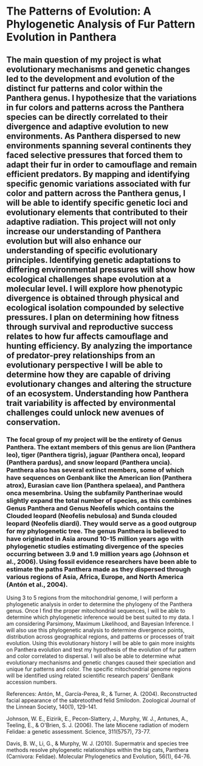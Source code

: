# The Patterns of Evolution: A Phylogenetic Analysis of Fur Pattern Evolution in Panthera

## The main question of my project is what evolutionary mechanisms and genetic changes led to the development and evolution of the distinct fur patterns and color within the Panthera genus. I hypothesize that the variations in fur colors and patterns across the Panthera species can be directly correlated to their divergence and adaptive evolution to new environments. As Panthera dispersed to new environments spanning several continents they faced selective pressures that forced them to adapt their fur in order to camouflage and remain efficient predators. By mapping and identifying specific genomic variations associated with fur color and pattern across the Panthera genus, I will be able to identify specific genetic loci and evolutionary elements that contributed to their adaptive radiation. This project will not only increase our understanding of Panthera evolution but will also enhance our understanding of specific evolutionary principles. Identifying genetic adaptations to differing environmental pressures will show how ecological challenges shape evolution at a molecular level. I will explore how phenotypic divergence is obtained through physical and ecological isolation compounded by selective pressures. I plan on determining how fitness through survival and reproductive success relates to how fur affects camouflage and hunting efficiency. By analyzing the importance of predator-prey relationships from an evolutionary perspective I will be able to determine how they are capable of driving evolutionary changes and altering the structure of an ecosystem. Understanding how Panthera trait variability is affected by environmental challenges could unlock new avenues of conservation. 


### The focal group of my project will be the entirety of Genus Panthera. The extant members of this genus are lion (Panthera leo), tiger (Panthera tigris), jaguar (Panthera onca), leopard (Panthera pardus), and snow leopard (Panthera uncia). Panthera also has several extinct members, some of which have sequences on Genbank like ​​the American lion (Panthera atrox), Eurasian cave lion (Panthera spelaea), and Panthera onca mesembrina. Using the subfamily Pantherinae would slightly expand the total number of species, as this combines Genus Panthera and Genus Neofelis which contains the Clouded leopard (Neofelis nebulosa) and Sunda clouded leopard (Neofelis diardi). They would serve as a good outgroup for my phylogenetic tree. The genus Panthera is believed to have originated in Asia around 10-15 million years ago with phylogenetic studies estimating divergence of the species occurring between 3.9 and 1.9 million years ago (Johnson et al., 2006). Using fossil evidence researchers have been able to estimate the paths Panthera made as they dispersed through various regions of Asia, Africa, Europe, and North America (Antón et al., 2004).

Using 3 to 5 regions from the mitochondrial genome, I will perform a phylogenetic analysis in order to determine the phylogeny of the Panthera genus. Once I find the proper mitochondrial sequences, I will be able to determine which phylogenetic inference would be best suited to my data. I am considering Parsimony, Maximum Likelihood, and Bayesian Inference. I will also use this phylogenetic analysis to determine divergence points, distribution across geographical regions, and patterns or processes of trait evolution. Using this evolutionary history I will be able to gain more insights on Panthera evolution and test my hypothesis of the evolution of fur pattern and color correlated to dispersal. I will also be able to determine what evolutionary mechanisms and genetic changes caused their speciation and unique fur patterns and color. The specific mitochondrial genome regions will be identified using related scientific research papers’ GenBank accession numbers.


References:
Antón, M., García-Perea, R., & Turner, A. (2004). Reconstructed facial appearance of the sabretoothed felid Smilodon. Zoological Journal of the Linnean Society, 140(1), 129-141.

Johnson, W. E., Eizirik, E., Pecon-Slattery, J., Murphy, W. J., Antunes, A., Teeling, E., & O'Brien, S. J. (2006). The late Miocene radiation of modern Felidae: a genetic assessment. Science, 311(5757), 73-77.

Davis, B. W., Li, G., & Murphy, W. J. (2010). Supermatrix and species tree methods resolve phylogenetic relationships within the big cats, Panthera (Carnivora: Felidae). Molecular Phylogenetics and Evolution, 56(1), 64-76.










